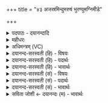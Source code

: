 +++
title = "४३ अजस्रमिन्दुमरुषं भुरण्युमग्निमीडे"

+++
<details><summary>पदपाठः - दयानन्दादि</summary>

अज॑स्रम्। इन्दु॑म्। अ॒रु॒षम्। भु॒र॒ण्युम्। अ॒ग्निम्। ई॒डे॒। पू॒र्वचि॑त्ति॒मिति॑ पू॒र्वऽचि॑त्तिम्। नमो॑भि॒रिति॒ नमः॑ऽभिः। सः। पर्व॑भि॒रिति॒ पर्व॑ऽभिः। ऋ॒तु॒श इत्यृ॑तु॒ऽशः। कल्प॑मानः। गाम्। मा। हि॒ꣳसीः॒। अदि॑तिम्। वि॒राज॒मिति॑ वि॒ऽराज॑म्। ४३।
</details>

<details><summary>महीधरः</summary>

म० गोशिर आग्नेय्यामुपदधाति । अहमग्निमीडे स्तौमि 'ईड स्तुतौ' । कीदृशम्। अजस्रमनुपक्षीणम्। इन्दुं 'इदि परमैश्वर्ये' इन्दतीतीन्दुः ऐश्वर्योपेतम् । यद्वा 'उन्दी क्लेदे' उनत्ति क्लेदयति जनमनांसीतीन्दुः 'उन्देरिच्चादेः' ( उण. १।१२) इति कुप्रत्ययादीकारौ । अरुषं रोषरहितम् । यद्वा अरुर्मर्म मर्मस्थानीयं रहस्यम्। आराध्यमित्यर्थः । पूर्वचित्तिं पूर्वैर्महर्षिभिः चित्तिं चेतव्यम् । नमोभिरन्नैर्भरण्युं भर्तारं सर्वेषां पोष्टारम् । हे अग्ने, एवं स्तूयमानः स त्वं गामुपधीयमानां मा हिंसीः मा जहि । कीदृशीमदितिम् । अखण्डितामदीनां वा विराजं निविदं राजमानाम् दुग्धदानाद् गौर्विराट् 'तस्यै शृतं तस्यै शरः' (३ । ३ । ३ । २) इति दशवीर्याभिप्रायं विराट्त्वम् । कीदृशः त्वम् । पर्वभिः पश्विष्टकाभिरमावास्यादिपर्वभिर्वा ऋतुशः ऋतौ ऋतौ कल्पमानः कर्माणि संपादयन् ॥ ४३ ॥  
चतुश्चत्वारिंशी।
</details>

<details><summary>अधिमन्त्रम् (VC)</summary>

- अग्निर्देवता
- विरूप ऋषिः
- निचृत्त्रिष्टुप्
- धैवतः
</details>

<details><summary>दयानन्द-सरस्वती (हि) - विषयः</summary>

फिर वह विद्वान् क्या करे, यह विषय अगले मन्त्र में कहा है ॥
</details>

<details><summary>दयानन्द-सरस्वती (हि) - पदार्थः</summary>

पदार्थान्वयभाषाः -  हे विद्वान् पुरुष ! जैसे मैं (पर्वभिः) पूर्ण साधनयुक्त (नमोभिः) अन्नों के साथ वर्त्तमान (इन्दुम्) जलरूप (अरुषम्) घोड़े के सदृश (भुरण्युम्) पोषण करनेवाली (पूर्वचित्तिम्) प्रथम निर्मित (अग्निम्) बिजुली को (अजस्रम्) निरन्तर (ईडे) अधिकता से खोजता हूँ, उसको (ऋतुशः) प्रति ऋतु में (कल्पमानः) समर्थ होके करता हुआ (अदितिम्) अखण्डित (विराजम्) विविध प्रकार के पदार्थों से शोभायमान (गाम्) पृथिवी को नष्ट नहीं करता हूँ, वैसे ही (सः) सो आप इस अग्नि और इस पृथिवी को (मा) मत (हिंसीः) नष्ट कीजिये ॥४३ ॥
</details>

<details><summary>दयानन्द-सरस्वती (हि) - भावार्थः</summary>

भावार्थभाषाः -  मनुष्यों को योग्य है कि ऋतुओं के अनुकूल क्रिया से अग्नि, जल और अन्न का सेवन करके राज्य और पृथिवी की सदैव रक्षा करें, जिससे सब सुख प्राप्त होवें ॥४३ ॥
</details>

<details><summary>दयानन्द-सरस्वती (सं) - विषयः</summary>

पुनरयं किं कुर्य्यादित्याह ॥
</details>

<details><summary>दयानन्द-सरस्वती (सं) - पदार्थः</summary>

पदार्थान्वयभाषाः -  हे विद्वन् ! यथाहं पर्वभिर्नमोभिः सह वर्त्तमानमिन्दुमरुषं भुरण्युं पूर्वचित्तिमग्निमजस्रमीडे, तमृतुशः कल्पमानः सन्नदितिं विराजं गां न नाशयामि, तथैव स त्वमेतमेनां च मा हिंसीः ॥४३ ॥
</details>

<details><summary>दयानन्द-सरस्वती (सं) - भावार्थः</summary>

भावार्थभाषाः -  मनुष्यैर्ऋत्वनुकूलतया क्रिययाऽग्निर्जलमन्नं च संसेव्य राजभूमिः सदैव रक्षणीया, यतः सर्वाणि सुखानि स्युः ॥४३ ॥
</details>

<details><summary>सविता जोशी ← दयानन्दः (म) - भावार्थः</summary>

भावार्थभाषाः -  माणसांनी ऋतूंच्या अनुकूलतेप्रमाणे काम करून अग्नी जल व अन्न यांचे सेवन करावे व राज्याचे आणि पृथ्वीचे सदैव रक्षण करावे. ज्यामुळे सर्वांना सर्व सुख प्राप्त होईल.
</details>